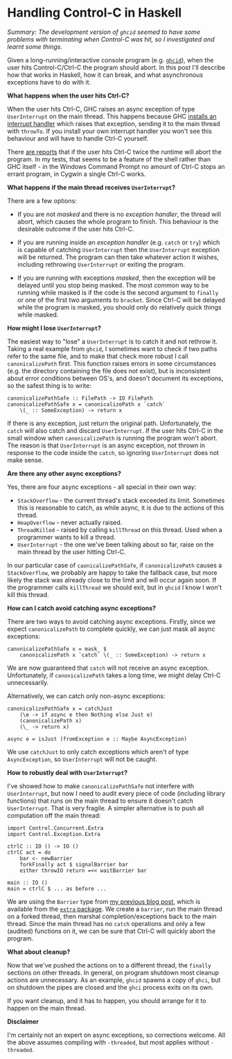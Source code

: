 # Handling Control-C in Haskell

_Summary: The development version of `ghcid` seemed to have some problems with terminating when Control-C was hit, so I investigated and learnt some things._

Given a long-running/interactive console program (e.g. [`ghcid`](https://github.com/ndmitchell/ghcid)), when the user hits Control-C/Ctrl-C the program should abort. In this post I'll describe how that works in Haskell, how it can break, and what asynchronous exceptions have to do with it.

**What happens when the user hits Ctrl-C?**

When the user hits Ctrl-C, GHC raises an async exception of type `UserInterrupt` on the main thread. This happens because GHC [installs an interrupt handler](http://stackoverflow.com/a/2352915/160673) which raises that exception, sending it to the main thread with `throwTo`. If you install your own interrupt handler you won't see this behaviour and will have to handle Ctrl-C yourself.

There [are reports](http://stackoverflow.com/a/7941166/160673) that if the user hits Ctrl-C twice the runtime will abort the program. In my tests, that seems to be a feature of the shell rather than GHC itself - in the Windows Command Prompt no amount of Ctrl-C stops an errant program, in Cygwin a single Ctrl-C works.

**What happens if the main thread receives `UserInterrupt`?**

There are a few options:

* If you are not _masked_ and there is no _exception handler_, the thread will abort, which causes the whole program to finish. This behaviour is the desirable outcome if the user hits Ctrl-C.
 
* If you are running inside an _exception handler_ (e.g. `catch` or `try`) which is capable of catching `UserInterrupt` then the `UserInterrupt` exception will be returned. The program can then take whatever action it wishes, including rethrowing `UserInterrupt` or exiting the program.

* If you are running with exceptions _masked_, then the exception will be delayed until you stop being masked. The most common way to be running while masked is if the code is the second argument to `finally` or one of the first two arguments to `bracket`. Since Ctrl-C will be delayed while the program is masked, you should only do relatively quick things while masked.

**How might I lose `UserInterrupt`?**

The easiest way to "lose" a `UserInterrupt` is to catch it and not rethrow it. Taking a real example from `ghcid`, I sometimes want to check if two paths refer to the same file, and to make that check more robust I call `canonicalizePath` first. This function raises errors in some circumstances (e.g. the directory containing the file does not exist), but is inconsistent about error conditions between OS's, and doesn't document its exceptions, so the safest thing is to write:

    canonicalizePathSafe :: FilePath -> IO FilePath
    canonicalizePathSafe x = canonicalizePath x `catch`
        \(_ :: SomeException) -> return x

If there is any exception, just return the original path. Unfortunately, the `catch` will also catch and discard `UserInterrupt`. If the user hits Ctrl-C in the small window when `canonicalizePath` is running the program won't abort. The reason is that `UserInterrupt` is an async exception, not thrown in response to the code inside the `catch`, so ignoring `UserInterrupt` does not make sense.

**Are there any other async exceptions?**

Yes, there are four async exceptions - all special in their own way:

* `StackOverflow` - the current thread's stack exceeded its limit. Sometimes this is reasonable to catch, as while async, it is due to the actions of this thread.
* `HeapOverflow` - never actually raised.
* `ThreadKilled` - raised by calling `killThread` on this thread. Used when a programmer wants to kill a thread.
* `UserInterrupt` - the one we've been talking about so far, raise on the main thread by the user hitting Ctrl-C.

In our particular case of `caonicalizePathSafe`, if `canonicalizePath` causes a `StackOverflow`, we probably are happy to take the fallback case, but more likely the stack was already close to the limit and will occur again soon. If the programmer calls `killThread` we should exit, but in `ghcid` I know I won't kill this thread.

**How can I catch avoid catching async exceptions?**

There are two ways to avoid catching async exceptions. Firstly, since we expect `canonicalizePath` to complete quickly, we can just mask all async exceptions:

    canonicalizePathSafe x = mask_ $
        canonicalizePath x `catch` \(_ :: SomeException) -> return x

We are now guaranteed that `catch` will not receive an async exception. Unfortunately, if `canonicalizePath` takes a long time, we might delay Ctrl-C unnecessarily.

Alternatively, we can catch only non-async exceptions:

    canonicalizePathSafe x = catchJust
        (\e -> if async e then Nothing else Just e)
        (canonicalizePath x)
        (\_ -> return x)

    async e = isJust (fromException e :: Maybe AsyncException)

We use `catchJust` to only catch exceptions which aren't of type `AsyncException`, so `UserInterrupt` will not be caught.

**How to robustly deal with `UserInterrupt`?**

I've showed how to make `canonicalizePathSafe` not interfere with `UserInterrupt`, but now I need to audit every piece of code (including library functions) that runs on the main thread to ensure it doesn't catch `UserInterrupt`. That is very fragile. A simpler alternative is to push all computation off the main thread:

    import Control.Concurrent.Extra
    import Control.Exception.Extra

    ctrlC :: IO () -> IO ()
    ctrlC act = do
        bar <- newBarrier
        forkFinally act $ signalBarrier bar
        either throwIO return =<< waitBarrier bar

    main :: IO ()
    main = ctrlC $ ... as before ...

We are using the `Barrier` type from [my previous blog post](), which is available from the [`extra` package](). We create a `barrier`, run the main thread on a forked thread, then marshal completion/exceptions back to the main thread. Since the main thread has no `catch` operations and only a few (audited) functions on it, we can be sure that Ctrl-C will quickly abort the program.

**What about cleanup?**

Now that we've pushed the actions on to a different thread, the `finally` sections on other threads. In general, on program shutdown most cleanup actions are unnecessary. As an example, `ghcid` spawns a copy of `ghci`, but on shutdown the pipes are closed and the `ghci` process exits on its own.

If you want cleanup, and it has to happen, you should arrange for it to happen on the main thread.

**Disclaimer**

I'm certainly not an expert on async exceptions, so corrections welcome. All the above assumes compiling with `-threaded`, but most applies without `-threaded`.
